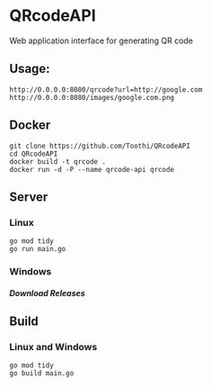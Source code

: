 # QRcodeAPI
Web application interface for generating QR code
## Usage:
```text
http://0.0.0.0:8080/qrcode?url=http://google.com
http://0.0.0.0:8080/images/google.com.png
```
## Docker
```text
git clone https://github.com/Toothi/QRcodeAPI
cd QRcodeAPI
docker build -t qrcode .
docker run -d -P --name qrcode-api qrcode
```
## Server
### Linux
```shell
go mod tidy
go run main.go
```
### Windows
##### Download Releases
## Build
### Linux and Windows
```shell
go mod tidy
go build main.go
```
